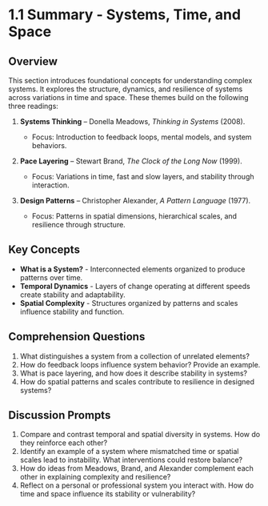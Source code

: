 # 1.1 Summary - Systems, Time, and Space

## Overview
This section introduces foundational concepts for understanding complex systems. It explores the structure, dynamics, and resilience of systems across variations in time and space. These themes build on the following three readings:

1. **Systems Thinking** – Donella Meadows, *Thinking in Systems* (2008).  
   - Focus: Introduction to feedback loops, mental models, and system behaviors.  

2. **Pace Layering** – Stewart Brand, *The Clock of the Long Now* (1999).  
   - Focus: Variations in time, fast and slow layers, and stability through interaction.  

3. **Design Patterns** – Christopher Alexander, *A Pattern Language* (1977).  
   - Focus: Patterns in spatial dimensions, hierarchical scales, and resilience through structure.  

## Key Concepts
- **What is a System?** - Interconnected elements organized to produce patterns over time.  
- **Temporal Dynamics** - Layers of change operating at different speeds create stability and adaptability.  
- **Spatial Complexity** - Structures organized by patterns and scales influence stability and function.  

## Comprehension Questions
1. What distinguishes a system from a collection of unrelated elements?  
2. How do feedback loops influence system behavior? Provide an example.  
3. What is pace layering, and how does it describe stability in systems?  
4. How do spatial patterns and scales contribute to resilience in designed systems?  

## Discussion Prompts
1. Compare and contrast temporal and spatial diversity in systems. How do they reinforce each other?  
2. Identify an example of a system where mismatched time or spatial scales lead to instability. What interventions could restore balance?  
3. How do ideas from Meadows, Brand, and Alexander complement each other in explaining complexity and resilience?  
4. Reflect on a personal or professional system you interact with. How do time and space influence its stability or vulnerability?  

